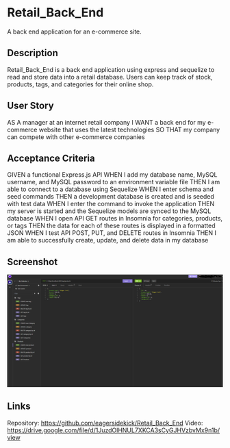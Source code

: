 # Retail_Back_End
A back end application for an e-commerce site.

## Description
Retail_Back_End is a back end application using express and sequelize to read and store data into a retail database. Users can keep track of stock, products, tags, and categories for their online shop.

## User Story
AS A manager at an internet retail company
I WANT a back end for my e-commerce website that uses the latest technologies
SO THAT my company can compete with other e-commerce companies

## Acceptance Criteria
GIVEN a functional Express.js API
WHEN I add my database name, MySQL username, and MySQL password to an environment variable file
THEN I am able to connect to a database using Sequelize
WHEN I enter schema and seed commands
THEN a development database is created and is seeded with test data
WHEN I enter the command to invoke the application
THEN my server is started and the Sequelize models are synced to the MySQL database
WHEN I open API GET routes in Insomnia for categories, products, or tags
THEN the data for each of these routes is displayed in a formatted JSON
WHEN I test API POST, PUT, and DELETE routes in Insomnia
THEN I am able to successfully create, update, and delete data in my database

## Screenshot
![Alt text](images/image.png)

## Links
Repository: https://github.com/eagersidekick/Retail_Back_End
Video: https://drive.google.com/file/d/1JuzdOlHNUL7XKCA3sCyGJHVzbvMx9n1b/view

